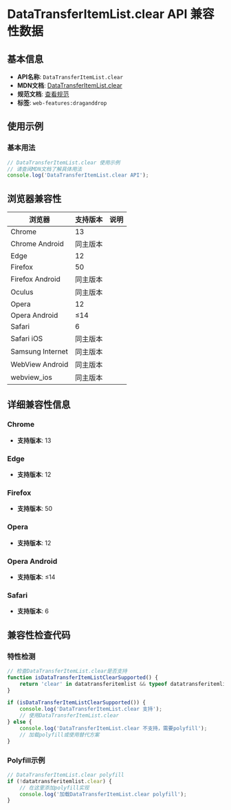 # DataTransferItemList.clear API 兼容性数据

## 基本信息

- **API名称**: `DataTransferItemList.clear`
- **MDN文档**: [DataTransferItemList.clear](https://developer.mozilla.org/docs/Web/API/DataTransferItemList/clear)
- **规范文档**: [查看规范](https://html.spec.whatwg.org/multipage/dnd.html#dom-datatransferitemlist-clear-dev)
- **标签**: `web-features:draganddrop`

## 使用示例

### 基本用法

```javascript
// DataTransferItemList.clear 使用示例
// 请查阅MDN文档了解具体用法
console.log('DataTransferItemList.clear API');
```

## 浏览器兼容性

| 浏览器 | 支持版本 | 说明 |
|--------|----------|------|
| Chrome | 13 |  |
| Chrome Android | 同主版本 |  |
| Edge | 12 |  |
| Firefox | 50 |  |
| Firefox Android | 同主版本 |  |
| Oculus | 同主版本 |  |
| Opera | 12 |  |
| Opera Android | ≤14 |  |
| Safari | 6 |  |
| Safari iOS | 同主版本 |  |
| Samsung Internet | 同主版本 |  |
| WebView Android | 同主版本 |  |
| webview_ios | 同主版本 |  |

## 详细兼容性信息

### Chrome

- **支持版本**: 13

### Edge

- **支持版本**: 12

### Firefox

- **支持版本**: 50

### Opera

- **支持版本**: 12

### Opera Android

- **支持版本**: ≤14

### Safari

- **支持版本**: 6

## 兼容性检查代码

### 特性检测

```javascript
// 检查DataTransferItemList.clear是否支持
function isDataTransferItemListClearSupported() {
    return 'clear' in datatransferitemlist && typeof datatransferitemlist.clear === 'function';
}

if (isDataTransferItemListClearSupported()) {
    console.log('DataTransferItemList.clear 支持');
    // 使用DataTransferItemList.clear
} else {
    console.log('DataTransferItemList.clear 不支持，需要polyfill');
    // 加载polyfill或使用替代方案
}
```

### Polyfill示例

```javascript
// DataTransferItemList.clear polyfill
if (!datatransferitemlist.clear) {
    // 在这里添加polyfill实现
    console.log('加载DataTransferItemList.clear polyfill');
}
```

